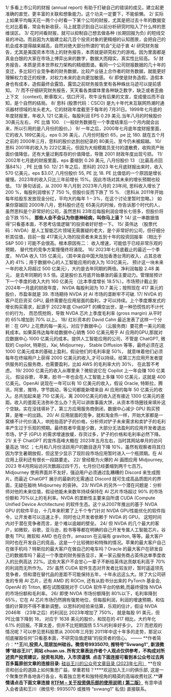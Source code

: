 1/ 多看上市公司的财报 (annual report) 有助于打破自己的错误的成见，建立起更准确的直觉，更丰富的关联和想象能力。这个功夫一定要下，不能偷懒。
2/ 实际上如果平均每天花一两个小时看一下某个公司的财报，尤其是把过去十年的数据变化对比着看，常会有新收获，马上就意识到自己以前分析研究时陷入了什么样的思维误区。
3/ 花时间看财报，就可以抑制自己想去做各种 (长期回报为负) 的短线交易的冲动。而且因为大脑建立起几百个投资对象的更精细的认知图景，会把自己的机会成本提得越来越高，自然对绝大部分所谓的“机会”无动于衷
4/ 研究财务报告，尤其是美国资本市场上的财务报告，本质就是研究权力的游戏。因为里面都是真金白银的大家在市场上博弈出来的数字，数据大而翔实，真实性比较高。
5/ 财务报告，本质是资本世界权力架构的精细图谱。看同一个公司财报数据的几十年的变迁，多比较行业竞争者的财务数据，比较产业链上合作者的财务数据，就能更好理解权力变迁的规律，对权力未来的走向更加敏感。
6/ 即使是财务造假，造假本身也有成本，造假最终会露馅，露馅之前财务报告里有各种蛛丝马迹可以提前感知。
7/ 而不仔细研究财务报告，天天看各类媒体里各种缺乏数字，缺乏或者歪曲上下文 （context), 断章取义，信口开河，吹牛没有后果的文宣，变成傻瓜而不自知，是个自然的结局。
8/ 思科 (股票代码：CSCO) 是九十年代末互联网热潮时通讯器材领域的龙头老大。它的财政年度截至于每年的 7月31日。1999年七月底的年度财报里，年收入 121 亿美元，每股利润 EPS 0.29 美元.当年八月的时候股价 30美元左右， PE 比值 100. （一般财务数据在一个季度结束后一个月内就会出来，所以引用的是八月份的股价。）
9/ 一年之后，2000年七月底年度财报里面，它的收入 189亿美元，eps 0.36 美元，八月份时股价 65，pe 比 180. 就在五个月之前的 2000年三月，思科的股价达到创纪录的 80美元，至今仍未被超越。
10/ 思科 2001年的收入为 222亿美元，但因为大规模裁员支付的遣散费，收购资产账面价值降低，还有大量过剩库存的价值降低，导致 2001 财政年度出现亏损。
11/ 2002年七月底的财报里面，eps 萎缩到 0.26 美元, 八月份股价 13 （比最高点回落84%）, PE 比值 50.
12/ 21 年之后，思科的 2023 年七月底财报出来时，收入 570 亿美元，eps $3.07, 八月份股价 55, PE 比 18. PE 比值低的一个原因是增长缓慢。2023年的收入只比三年前增长 15%。因此市场对其未来的增长预期也较低。
13/ 换句话说，从 2000 年八月到 2023年八月的 23年间, 思科收入增长了 200 %，每股利润增长了 750 %, 但股价反而下跌了 15 %. （思科从 2011年开始每年给股东发放现金分红，平均大约每年 1 – 3%，在这个讨论里暂时忽略。） 如果你穿越回 2000年八月，思科股价还在 65美元的时候，你告诉那个时代的人，虽然思科是个非常好的公司，虽然思科 23年后每股利润会增长七倍多，但股价将会下跌 15%， **那些人会不会认为你是神经病，叫你马上滚？**
14/ 这一串数据值得“只看基本面，不思考估值逻辑”的投资者好好想一下。
15/ 英伟达 （股票代码：NVDA）是人工智能芯片领域无需置疑的老大，是个非常好的公司，但仔细分析其估值，目前一股 417美元入场的投资者未来五到十年的投资回报率 （相比于 S&P 500 ) 可能不会很高。根本原因有二：
收入增速，可能低于已经非常乐观的预期，
替代性的竞争方案慢慢终将涌现。
16/ 2023年七月底截止的最近一个季度， NVDA 收入 135 亿美元，（其中来自中国大陆加香港台湾的收入，占其总收入的 41%；用于数据中心的人工智能应用的收入为 103亿美元， 预计这一块未来一年的收入将超过 500 亿美元），大约是去年同期的两倍。净利润每股 2.48 美元， 是去年同期的 9.5 倍。这是股价五月底开始暴涨的最主要动力。管理层预计下一个季度的收入大约 160 亿美元 （比本季度增长 18.5%）。市场预计截止到 2024年一月底的财政年度， NVDA 每股利润为 10.7 美元；按照现在 417 美元的股价，市盈率就是 39. 市场期待 NVDA 对 AI 市场的垄断牢不可破.
17/ NVDA 的客户花巨资买 GPU, 最终需要在应用层面的盈利，才可以持续。上个季度爆发式的增长购买需求，起源于 2022年底 ChatGPT 的横空出世，是一种恐慌性的不计代价的行为， 而恐慌抢购，导致 NVDA 芯片上季度毛利率 (gross margin) 从平时的 65%增加到 70% 以上。
18/ 红衫资本的 David Cahn 最近发表了这样一个分析：在 GPU 上花费的每一美元，对应于数据中心 （云服务商）要花费一美元的能耗成本。如果英伟达每年给数据中心销售 500 亿美元用于 AI 应用的GPU,那就对应数据中心 1000 亿美元的成本。提供人工智能应用的公司，不管是 ChatGPT, 微软的 Copilot, 特斯拉，Xai, Midjourney， Stable Diffusion 等等，最终必须在这 1000 亿美元成本的基础上盈利，假设他们的毛利率是 50%， 就意味着他们必须每年在终端用户上获得 2000 亿美元的收入,才可以持续。给第三方应用开发者提供服务的云服务商，也需要盈利，比如 AWS 的毛利率大约 30%， 在此暂不考虑。
19/ 2000 亿美元的收入从哪里来？微软说它在 Copilot 上一年会赚 100 亿美元， 假设谷歌， 苹果，脸书一年也会在人工智能上多赚 100 亿美元，这就是 400 亿美元。OpenAI 说现在一年可以有 10 亿美元的收入，假设 Oracle, 特斯拉，腾讯，阿里，推特，字节跳动，等公司都能新增来自 AI 应用的每年 50 亿美元的收入。总共加起来是 710 亿美元，离 2000亿美元的收入还有接近 1300 亿美元的差距。收入的差距无法弥补怎么办？先可以讲故事画大饼，从资本市场圈钱来填补这个空缺。实在没钱填补了，第三方应用服务商倒闭，数据中心减少 GPU 购买预算，是唯一的出路。
20/ AI 应用层面的竞争，就和淘金热一样，开始大家都是一窝蜂不计代价涌入，哄抢抬高铲子的价格，分析师对铲子未来需求和卖铲子的毛利率产生过于乐观的预期。最终胜者毕竟是少数，大部分无法盈利的应用开发者退出市场，铲子 (GPU) 的需求增速放缓，存货过多，铲子的价格和毛利率必然下降。
21/ 关于 ChatGPT 的宣传高峰大概在 2023年五月左右，当时其网站单月的访问量高达 18亿 ；七月和八月份活跃用户的数目逐月下降 10%，虽然有观察者将其归因为学生暑期放假，但这至少显示了现阶段市场应用暂时进入一个瓶颈期。在 AI 应用上获利还有很长一段路要走。
22/ 曾经极为火爆的 AI 画图应用 Midjourney, 2023 年4月网站访问次数超过四千万，七月份已经萎缩到两千七百万。Midjourney 使用界面并不友好，强迫用户必须通过乱糟糟的 Discord 来生成图片。而最近 ChatGPT 展示的最新的无需通过 Discord 就可生成高品质图片的界面，无疑在敲响 Midjourney 的丧钟。
23/ NVDA 的另外一个潜在问题是：分析师对他的未来估值，假设他能未来数年持续保持在 AI 芯片市场超过 90% 的市场份额和 70%以上的毛利率。NVDA 的垄断性主要来自所谓 CUDA (Compute Unified Device Architecture) 的软件生态。这个从2007年推出的基于 NVDA GPU 的软件平台，十几年来积累了上千个专门针对 NVDA GPU性能优化的软件指令，让开发者可以迅速上手，同时也让开发者依赖于 NVDA 的 GPU， 这短时间内对于潜在竞争者而言，是个难以逾越的壁垒。
24/ 但 NVDA 的几个最大的客户，如微软，谷歌，亚马逊，脸书等等都在明确的自己开发专属人工智能芯片。谷歌有 TPU, 微软和 AMD 也在合作，amazon 在云端有 graviton, 等等。最大客户同时也在开发自己的竞品，这是一个比较微妙和特殊的情况。苹果的最大客户自己在做手机吗？特斯拉的最大客户在做自己的电车吗？Oracle 的最大客户在研发自己的数据库吗？最近一个季度的财务报告显示，某一家云服务商占英伟达单季度收入的比例高达 22%。这些大客户不会甘心一辈子不断给英伟达贡献毛利高于 70%的利润而无所作为。
25/ 虽然 CUDA 软件生态对开发者比较友好，暂时遥遥领先竞争者，但和潜在替代品的差距不可能保持五年，十年永远这么大。除了大公司研发的专用 AI 芯片，还有 AMD 的 ROCm, 还有从脸书分出来的 PyTorch 基金会, OpenAI 的 Triton, 都在试图摆脱对于 CUDA 软件平台的依赖,而最终侵蚀 NVDA 的市场份额和毛利率。
26/ 即使 NVDA 市场份额降到 80%以下，毛利率降到 65%，它在 AI 芯片市场仍然拥有强势地位，但每股利润，利润的增速预期，和估值的计算则不得不重新调整。以思科的经验来估算，乐观的估计，假设 NVDA 2046年 （23年之后）的利润比 2023年增加了 750%， 就是每股 91 美元，但 PE比值下降到 18， 对应于 1638 美元的股价，和现在的 417 相比，大约年化 6.1% 的回报。不算太差，但并不比短期国债 5.5%的利率好多少。
27/ 而悲观的情况呢？可以参见思科股票从 2000年三月到 2011年中这十年多的走势，那足以彻底摧毁任何“只看基本面，不研究估值逻辑”的投资者的信心。
——–
**作者简介：****王川,投资人,现居加州硅谷。****微信号9935070, 推特号”Svwang1″, 新浪微博****“硅谷王川”, 网站 chuan.us. 所有文章表达作者个人观点仅供参考，不构成对所述资产投资建议，投资有风险，入市须谨慎.**
**点击下面连接可看到本公众号过去两百多篇原创文章的连接目录:**
[硅谷王川的公众号文章目录 (2023年七月）](https://chuan.us/archives/<http:/mp.weixin.qq.com/s?__biz=MzA3MzE5MjM2Mw==&mid=2672247577&idx=1&sn=a79cd8f4b7f21821b9bfde6eb636c9c2&chksm=85a125ddb2d6accbaf7a3164388e3930af6520af9a9f2d23b7c5acc4401c57dd1e10dcef9260&scene=21#wechat_redirect>)
**在投资和创业的道路上如何集思广益，举重若轻？****欢迎加入王川的俱乐部, 这是一个聚集世界各地各行各业，有着独立思考和独特视角的精英的高端收费社区.****详情请点击下面文章连接**
**[RTFM – 关于投资俱乐部的使用说明 ( 第二版）](https://chuan.us/archives/<http:/chuan.us/club>)**
有意申请入会者请和王川（微信号: 9935070 或推特 “svwang1” 私信) 直接联系。
